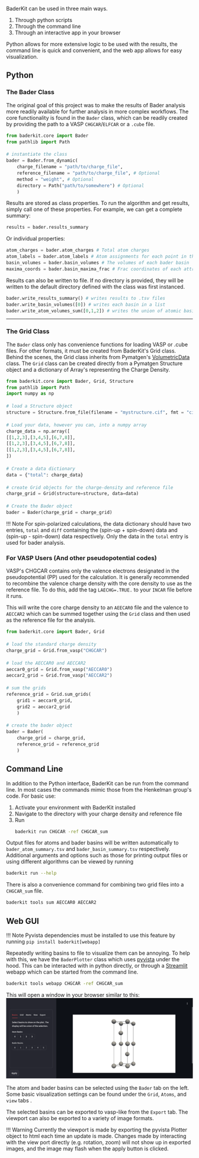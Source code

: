 BaderKit can be used in three main ways.

1. Through python scripts
2. Through the command line
3. Through an interactive app in your browser

Python allows for more extensive logic to be used with the results, the command 
line is quick and convenient, and the web app allows for easy visualization.

## Python
### The Bader Class
The original goal of this project was to make the results of Bader analysis more 
readily available for further analysis in more complex workflows. The core functionality is 
found in the `Bader` class, which can be readily created by providing the path 
to a VASP `CHGCAR`/`ELFCAR` or a `.cube` file.

```python
from baderkit.core import Bader
from pathlib import Path

# instantiate the class
bader = Bader.from_dynamic(
    charge_filename = "path/to/charge_file",
    reference_filename = "path/to/charge_file", # Optional
    method = "weight", # Optional
    directory = Path("path/to/somewhere") # Optional
    )
```

Results are stored as class properties. To run the algorithm and get results, 
simply call one of these properties. For example, we can get a complete summary:

```python
results = bader.results_summary
```
Or individual properties:
```python
atom_charges = bader.atom_charges # Total atom charges
atom_labels = bader.atom_labels # Atom assignments for each point in the grid
basin_volumes = bader.basin_volumes # The volumes of each bader basin
maxima_coords = bader.basin_maxima_frac # Frac coordinates of each attractor
```

Results can also be written to file. If no directory is provided, they will be
written to the default directory defined with the class was first instanced.
```python
bader.write_results_summary() # writes results to .tsv files
bader.write_basin_volumes([0]) # writes each basin in a list
bader.write_atom_volumes_sum([0,1,2]) # writes the union of atomic basins

```

---

### The Grid Class
The `Bader` class only has convenience functions for loading VASP or .cube files. 
For other formats, it must be created from BaderKit's Grid class. Behind the scenes, 
the Grid class inherits from Pymatgen's [VolumetricData](https://pymatgen.org/pymatgen.io.vasp.html#pymatgen.io.vasp.outputs.VolumetricData) class. 
The `Grid` class can be created directly from a Pymatgen Structure object and a 
dictionary of Array's representing the Charge Density.

```python
from baderkit.core import Bader, Grid, Structure
from pathlib import Path
import numpy as np

# load a Structure object
structure = Structure.from_file(filename = "mystructure.cif", fmt = "cif")

# Load your data, however you can, into a numpy array
charge_data = np.array([
[[1,2,3],[3,4,5],[6,7,8]],
[[1,2,3],[3,4,5],[6,7,8]],
[[1,2,3],[3,4,5],[6,7,8]],
])

# Create a data dictionary
data = {"total": charge_data}

# create Grid objects for the charge-density and reference file
charge_grid = Grid(structure=structure, data=data)

# Create the Bader object
bader = Bader(charge_grid = charge_grid)
```

!!! Note
    For spin-polarized calculations, the data dictionary should have two entries, 
    `total` and `diff` containing the (spin-up + spin-down) data and 
    (spin-up - spin-down) data respectively. Only the data in the `total` entry
    is used for bader analysis.

### For VASP Users (And other pseudopotential codes)
VASP's CHGCAR contains only the valence electrons designated in the 
pseudopotential (PP) used for the calculation. It is generally recommended to 
recombine the valence charge density with the core density to use as the 
reference file. To do this, add the tag `LAECHG=.TRUE.` to your `INCAR` file 
before it runs. 

This will write the core charge density to an `AEECAR0` file and the valence 
to `AECCAR2` which can be summed together using the `Grid` class and then used
 as the reference file for the analysis.

```python
from baderkit.core import Bader, Grid

# load the standard charge density
charge_grid = Grid.from_vasp("CHGCAR")

# load the AECCAR0 and AECCAR2
aeccar0_grid = Grid.from_vasp("AECCAR0")
aeccar2_grid = Grid.from_vasp("AECCAR2")

# sum the grids
reference_grid = Grid.sum_grids(
    grid1 = aeccar0_grid, 
    grid2 = aeccar2_grid
    )

# create the bader object
bader = Bader(
    charge_grid = charge_grid,
    reference_grid = reference_grid
    )
```

## Command Line
In addition to the Python interface, BaderKit can be run from the command line. 
In most cases the commands mimic those from the Henkelman group's code. For basic use:

1. Activate your environment with BaderKit installed
2. Navigate to the directory with your charge density and reference file
3. Run 
   ```bash
   baderkit run CHGCAR -ref CHGCAR_sum
   ```

Output files for atoms and bader basins will be written automatically to 
`bader_atom_summary.tsv` and `bader_basin_summary.tsv` respectively. Additional 
arguments and options such as those for printing output files or using different 
algorithms can be viewed by running 
```bash
baderkit run --help
```

There is also a convenience command for combining two grid files into a 
`CHGCAR_sum` file.
```bash
baderkit tools sum AECCAR0 AECCAR2
```

## Web GUI

!!! Note
    Pyvista dependencies must be installed to use this feature by running
    `pip install baderkit[webapp]`

Repeatedly writing basins to file to visualize them can be annoying. To help 
with this, we have the `BaderPlotter` class which uses [pyvista](https://pyvista.org/) 
under the hood. This can be interacted with in python directly, or through a 
[Streamlit](https://streamlit.io/) webapp which can be started from the command 
line.
```bash
baderkit tools webapp CHGCAR -ref CHGCAR_sum
```

This will open a window in your browser similar to this:
![streamlit_app](images/streamlit_screenshot.png)

The atom and bader basins can be selected using the `Bader` tab on the left.
 Some basic visualization settings can be found under the `Grid`, `Atoms`, and 
 `view` tabs .

The selected basins can be exported to vasp-like from the `Export` tab. The 
viewport can also be exported to a variety of image formats.

!!! Warning
    Currently the viewport is made by exporting the pyvista Plotter object to 
    html each time an update is made. Changes made by interacting with the view 
    port directly (e.g. rotation, zoom) will not show up in exported images, and the image 
    may flash when the apply button is clicked.
